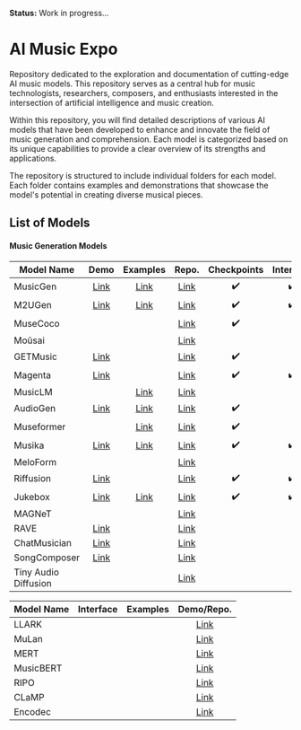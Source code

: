 **Status:** Work in progress...

# AI Music Expo
Repository dedicated to the exploration and documentation of cutting-edge AI music models. This repository serves as a central hub for music technologists, researchers, composers, and enthusiasts interested in the intersection of artificial intelligence and music creation.

Within this repository, you will find detailed descriptions of various AI models that have been developed to enhance and innovate the field of music generation and comprehension. Each model is categorized based on its unique capabilities to provide a clear overview of its strengths and applications.

The repository is structured to include individual folders for each model. Each folder contains examples and demonstrations that showcase the model's potential in creating diverse musical pieces.

## List of Models
#### Music Generation Models


| Model Name      | Demo                                                                                                                | Examples                                                          | Repo.                                                                                 | Checkpoints      | Interface        |
|-----------------|:-------------------------------------------------------------------------------------------------------------------:|:-----------------------------------------------------------------:|:-------------------------------------------------------------------------------------:|:----------------:|:----------------:|
| MusicGen        |[Link](https://huggingface.co/spaces/facebook/MusicGen)                                                              |[Link](https://ai.honu.io/papers/musicgen/)                        |[Link](https://github.com/facebookresearch/audiocraft/blob/main/docs/MUSICGEN.md)      |:heavy_check_mark:|:heavy_check_mark:|
| M2UGen          |[Link](https://huggingface.co/M2UGen)                                                                                |[Link](https://crypto-code.github.io/M2UGen-Demo/)                 |[Link](https://github.com/shansongliu/M2UGen)                                          |:heavy_check_mark:|:heavy_check_mark:|
| MuseCoco        |                                                                                                                     |                                                                   |[Link](https://github.com/microsoft/muzic/blob/main/musecoco/README.md)                |:heavy_check_mark:|                  |
| Moûsai          |                                                                                                                     |                                                                   |[Link](https://github.com/archinetai/audio-diffusion-pytorch?tab=readme-ov-file)       |                  |                  |
| GETMusic        |[Link](https://www.youtube.com/watch?v=M2TEQF5x6bc)                                                                  |                                                                   |[Link](https://github.com/microsoft/muzic/tree/main/getmusic)                          |:heavy_check_mark:|                  |
| Magenta         |[Link](https://magenta.tensorflow.org/demos)                                                                         |                                                                   |[Link](https://magenta.tensorflow.org/)                                                |:heavy_check_mark:|:heavy_check_mark:|
| MusicLM         |                                                                                                                     |[Link](https://google-research.github.io/seanet/musiclm/examples/) |[Link](https://github.com/lucidrains/musiclm-pytorch?tab=readme-ov-file)               |                  |                  |
| AudioGen        |[Link](https://github.com/facebookresearch/audiocraft/blob/main/demos/audiogen_demo.ipynb)                           |[Link](https://felixkreuk.github.io/audiogen/)                     |[Link](https://github.com/facebookresearch/audiocraft/blob/main/docs/AUDIOGEN.md)      |:heavy_check_mark:|                  |
| Museformer      |                                                                                                                     |[Link](https://ai-muzic.github.io/museformer/)                     |[Link](https://github.com/microsoft/muzic/tree/main/museformer)                        |:heavy_check_mark:|                  |
| Musika          |[Link](https://colab.research.google.com/drive/1PowSw3doBURwLE-OTCiWkO8HVbS5paRb)                                    |[Link](https://marcoppasini.github.io/musika)                      |[Link](https://github.com/marcoppasini/musika)                                         |:heavy_check_mark:|:heavy_check_mark:|
| MeloForm        |                                                                                                                     |                                                                   |[Link](https://github.com/microsoft/muzic/tree/main/meloform)                          |                  |                  |
| Riffusion       |[Link](https://www.riffusion.com/)                                                                                   |                                                                   |[Link](https://github.com/riffusion/riffusion)                                         |:heavy_check_mark:|:heavy_check_mark:|
| Jukebox         |[Link](https://colab.research.google.com/github/openai/jukebox/blob/master/jukebox/Interacting_with_Jukebox.ipynb)   |[Link](https://openai.com/research/jukebox)                        |[Link](https://github.com/openai/jukebox/)                                             |:heavy_check_mark:|:heavy_check_mark:|
| MAGNeT          |                                                                                                                     |                                                                   |[Link](https://github.com/facebookresearch/audiocraft/blob/main/model_cards/MAGNET_MODEL_CARD.md) |                  |                  |
| RAVE            |[Link](https://colab.research.google.com/drive/1ih-gv1iHEZNuGhHPvCHrleLNXvooQMvI?usp=sharing)                        |                                                                   |[Link](https://github.com/acids-ircam/RAVE)                                            |                  |                  |
| ChatMusician    |[Link](https://ezmonyi.github.io/ChatMusician/)                                                                      |                                                                   |[Link](https://github.com/hf-lin/ChatMusician)                                         |                  |                  |
| SongComposer    |[Link](https://pjlab-songcomposer.github.io)                                                                         |                                                                   |[Link](https://github.com/pjlab-songcomposer/songcomposer)                             |                  |                  |
| Tiny Audio Diffusion |                                                                                                                |                                                                   |[Link](https://github.com/crlandsc/tiny-audio-diffusion)                               |                  |                  |


| Model Name      | Interface        | Examples         | Demo/Repo.     |
|-----------------|:----------------:|:----------------:|:--------------:|
| LLARK           |                  |                  |[Link](https://github.com/spotify-research/llark)       |
| MuLan           |                  |                  |[Link](https://github.com/lucidrains/musiclm-pytorch?tab=readme-ov-file)       |
| MERT            |                  |                  |[Link](https://github.com/yizhilll/mert)       |
| MusicBERT       |                  |                  |[Link](https://github.com/microsoft/muzic/tree/main/musicbert)       |
| RIPO            |                  |                  |[Link](https://github.com/guozixunnicolas/fundamentalmusicembedding)       |
| CLaMP           |                  |                  |[Link](https://github.com/microsoft/muzic/tree/main/clamp)       |
| Encodec         |                  |                  |[Link](https://github.com/facebookresearch/encodec)       |
